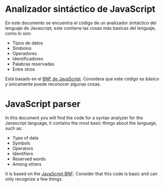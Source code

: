 # Analizador sintáctico de JavaScript

En este documento se encuentra el código de un analizador sintáctico del lenguaje de Javascript, este contiene las cosas más basicas del lenguaje, como lo son:
- Tipos de datos
- Simbolos
- Operadores 
- Identificadores 
- Palabras reservadas 
- Entre otros

Está basado en el [BNF de JavaScript](http://guangzhou.cs.uwm.edu/javascript/js.html). Considera que este código es básico y únicamente puede reconocer algunas cosas.

# JavaScript parser

In this document you will find the code for a syntax analyzer for the Javascript language, it contains the most basic things about the language, such as:
- Type of data
- Symbols
- Operators
- Identifiers
- Reserved words
- Among others

It is based on the [JavaScript BNF](http://guangzhou.cs.uwm.edu/javascript/js.html). Consider that this code is basic and can only recognize a few things.
